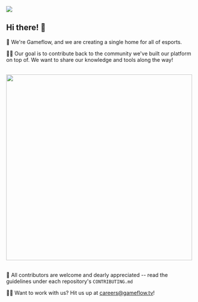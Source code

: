 <img src="https://static.gameflow.tv/brand/isolated_lockup_horizontal_pos_orange_tagline.png">

## Hi there! 👋

🙋 We're Gameflow, and we are creating a single home for all of esports.

🧙‍♂️ Our goal is to contribute back to the community we've built our platform on top of. We want to share our knowledge and tools along the way!

<br>
<img src="https://static.gameflow.tv/onboarding_banner.png" width="500px">
<br><br>

🌈 All contributors are welcome and dearly appreciated -- read the guidelines under each repository's `CONTRIBUTING.md`

🧑‍💻 Want to work with us? Hit us up at [careers@gameflow.tv](mailto://careers@gameflow.tv)!
